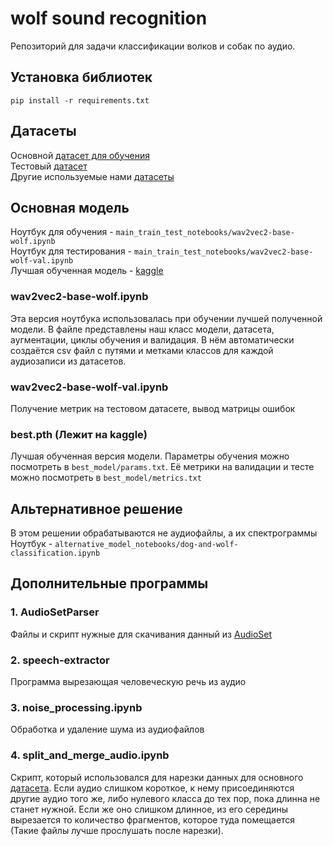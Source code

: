 # wolf sound recognition
Репозиторий для задачи классификации волков и собак по аудио.
  
## Установка библиотек
```
pip install -r requirements.txt
```
  
## Датасеты
Основной [датасет для обучения](https://www.kaggle.com/datasets/ivankadilenko/wolf-dog-cutted-dataset)  
Тестовый [датасет](https://www.kaggle.com/datasets/ivankadilenko/wolf-dog-val)    
Другие используемые нами [датасеты](https://www.kaggle.com/ivankadilenko/datasets)

## Основная модель
Ноутбук для обучения - `main_train_test_notebooks/wav2vec2-base-wolf.ipynb`  
Ноутбук для тестирования - `main_train_test_notebooks/wav2vec2-base-wolf-val.ipynb`  
Лучшая обученная модель - [kaggle](https://www.kaggle.com/models/ivankadilenko/wolf-dog-sound-recognition/)

### wav2vec2-base-wolf.ipynb
Эта версия ноутбука использовалась при обучении лучшей полученной модели. В файле представлены наш класс модели, датасета, аугментации, циклы обучения и валидация. В нём автоматически создаётся csv файл с путями и метками классов для каждой аудиозаписи из датасетов.

### wav2vec2-base-wolf-val.ipynb
Получение метрик на тестовом датасете, вывод матрицы ошибок

### best.pth (Лежит на kaggle)
Лучшая обученная версия модели. Параметры обучения можно посмотреть в `best_model/params.txt`. Её метрики на валидации и тесте можно посмотреть в `best_model/metrics.txt`

## Альтернативное решение
В этом решении обрабатываются не аудиофайлы, а их спектрограммы  
Ноутбук - `alternative_model_notebooks/dog-and-wolf-classification.ipynb`

## Дополнительные программы
### 1. AudioSetParser
Файлы и скрипт нужные для скачивания данный из [AudioSet](https://research.google.com/audioset/)

### 2. speech-extractor
Программа вырезающая человеческую речь из аудио

### 3. noise_processing.ipynb
Обработка и удаление шума из аудиофайлов

### 4. split_and_merge_audio.ipynb
Скрипт, который использовался для нарезки данных для основного [датасета](https://www.kaggle.com/datasets/ivankadilenko/wolf-dog-cutted-dataset). Если аудио слишком короткое, к нему присоединяются другие аудио того же, либо нулевого класса до тех пор, пока длинна не станет нужной. Если же оно слишком длинное, из его середины вырезается то количество фрагментов, которое туда помещается (Такие файлы лучше прослушать после нарезки). 
